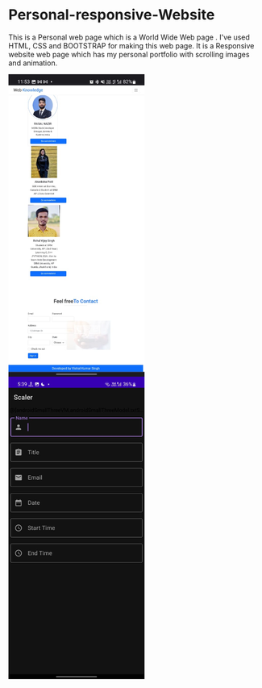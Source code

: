 # Personal-responsive-Website
This is a Personal web page which is a  World Wide Web page . I've used HTML, CSS and BOOTSTRAP for making this web page. It is a Responsive website web page which has my personal portfolio with scrolling images and animation. 

<p>
<img align="left" src="https://github.com/vishal-affinity/Personal-responsive-Website/blob/main/WhatsApp%20Image%202023-05-01%20at%2011.53.38.jpg" height="600"/>
<img align="ceter" src="https://github.com/akanksha-patil1404/Scaler/blob/main/WhatsApp%20Image%202023-02-23%20at%2021.32.31.jpg" height="600"/>
</p>
